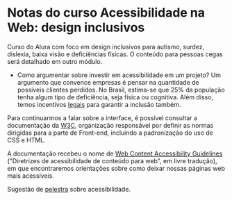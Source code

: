 # Notas do curso Acessibilidade na Web: design inclusivos

Curso do Alura com foco em design inclusivos para autismo, surdez, dislexia, baixa visão e deficiências físicas.
O conteúdo para pessoas cegas será detalhado em outro módulo.

- Como argumentar sobre investir em acessibilidade em um projeto?
Um argumento que convence empresas é pensar na quantidade de possíveis clientes perdidos. 
No Brasil, estima-se que  25% da população tenha algum tipo de deficiência, seja física ou cognitiva.
Além disso, temos incentivos [legais](https://www.acessoparatodos.com.br/acessibilidadeweb.php) para garantir a inclusão também. 

Para continuarmos a falar sobre a interface, é possível consultar a documentação da [W3C](https://www.w3.org/WAI/standards-guidelines/wcag/), 
organização responsável por definir as normas dirigidas para a parte de Front-end, 
incluindo a padronização do uso de CSS e HTML.

A documentação recebeu o nome de [Web Content Accessibility Guidelines](https://www.w3.org/Translations/WCAG20-pt-PT/WCAG20-pt-PT-20141024/) ("Diretrizes de acessibilidade 
de conteúdo para web", em livre tradução), em que encontraremos orientações sobre como 
deixar nossas páginas web mais acessíveis.

Sugestão de [pelestra](https://www.youtube.com/watch?v=4URTZHk6tz0) sobre acessibilidade.
